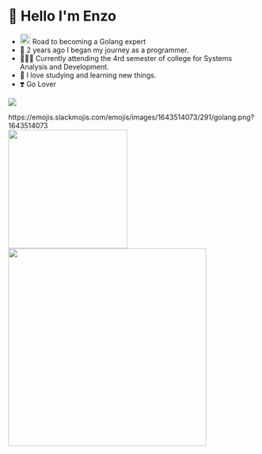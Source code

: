 # 🤗 Hello I'm Enzo
- <img src="https://img.notionusercontent.com/ext/https%3A%2F%2Fs3-us-west-2.amazonaws.com%2Fpublic.notion-static.com%2F4a03db60-a9fd-428b-93dd-cf5793332300%2Fgolang.png/size/w=50?exp=1732996297&sig=mfFbPC6sed6DQZ09MXWlL30lJx_MZU0xRwzLDvTGBT4" width="21"> Road to becoming a Golang expert </img>
- 🤠 2 years ago I began my journey as a programmer.
- 🧑🏼‍💻 Currently attending the 4rd semester of college for Systems Analysis and Development.
- 🤯 I love studying and learning new things.
- ❣️ Go Lover

<p>
  <a href="https://skillicons.dev">
    <img src="https://skillicons.dev/icons?i=go,docker,kubernetes,kafka"/>
  </a>
</p>
https://emojis.slackmojis.com/emojis/images/1643514073/291/golang.png?1643514073
<div>
  <a href="https://github.com/YlanzeY">
  <img  height=240 src="https://github-readme-stats.vercel.app/api?username=YlanzinhoY&show_icons=true&theme=radical&include_all_commits=true&count_private=true"/>
  <img  height=400 src="https://github-readme-stats.vercel.app/api/top-langs/?username=YlanzinhoY&langs_count=3&theme=radical"/>
</div>
<div>
